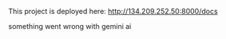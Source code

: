 This project is deployed here:
http://134.209.252.50:8000/docs

something went wrong with gemini ai
